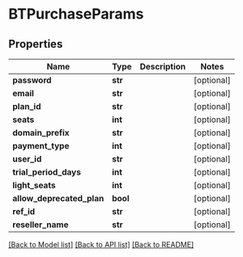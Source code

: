 # BTPurchaseParams

## Properties
Name | Type | Description | Notes
------------ | ------------- | ------------- | -------------
**password** | **str** |  | [optional] 
**email** | **str** |  | [optional] 
**plan_id** | **str** |  | [optional] 
**seats** | **int** |  | [optional] 
**domain_prefix** | **str** |  | [optional] 
**payment_type** | **int** |  | [optional] 
**user_id** | **str** |  | [optional] 
**trial_period_days** | **int** |  | [optional] 
**light_seats** | **int** |  | [optional] 
**allow_deprecated_plan** | **bool** |  | [optional] 
**ref_id** | **str** |  | [optional] 
**reseller_name** | **str** |  | [optional] 

[[Back to Model list]](../README.md#documentation-for-models) [[Back to API list]](../README.md#documentation-for-api-endpoints) [[Back to README]](../README.md)


